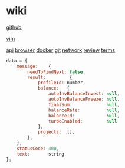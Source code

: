# wiki

[github](https://github.com/smenikdov/zero)

[vim](vim)

[api](another/api)
[browser](another/browser)
[docker](another/docker)
[git](another/git)
[network](another/network)
[review](another/review)
[terms](another/terms)


```javascript
data = {
    message:    {
        needToFindNext: false,
        result:         {
            profileId: number,
            balance:   {
                autoInvBalanceInvest: null,
                autoInvBalanceFreeze: null,
                finalSum:             null,
                balanceRate:          null,
                balanceId:            null,
                turboEnabled:         null
            },
            projects:  [],
        },
    },
    statusCode: 400,
    text:       string
};
```
